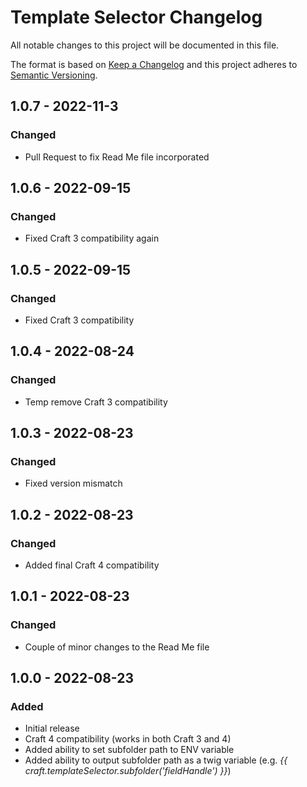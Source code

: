 # Template Selector Changelog

All notable changes to this project will be documented in this file.

The format is based on [Keep a Changelog](http://keepachangelog.com/) and this project adheres to [Semantic Versioning](http://semver.org/).

## 1.0.7 - 2022-11-3
### Changed
- Pull Request to fix Read Me file incorporated

## 1.0.6 - 2022-09-15
### Changed
- Fixed Craft 3 compatibility again

## 1.0.5 - 2022-09-15
### Changed
- Fixed Craft 3 compatibility

## 1.0.4 - 2022-08-24
### Changed
- Temp remove Craft 3 compatibility

## 1.0.3 - 2022-08-23
### Changed
- Fixed version mismatch

## 1.0.2 - 2022-08-23
### Changed
- Added final Craft 4 compatibility

## 1.0.1 - 2022-08-23
### Changed
- Couple of minor changes to the Read Me file 

## 1.0.0 - 2022-08-23
### Added
- Initial release
- Craft 4 compatibility (works in both Craft 3 and 4)
- Added ability to set subfolder path to ENV variable
- Added ability to output subfolder path as a twig variable (e.g. _{{ craft.templateSelector.subfolder('fieldHandle') }}_)
